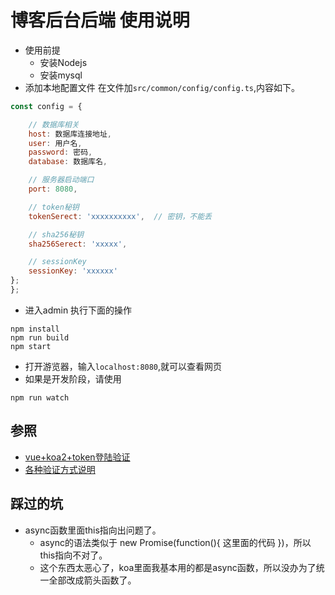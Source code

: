 <!--
 * @Description: 博客后台后端
 * @Author: shenxf
 * @Date: 2019-04-28 16:39:12
 -->
# 博客后台后端 使用说明

- 使用前提
    + 安装Nodejs
    + 安装mysql
- 添加本地配置文件 在文件加`src/common/config/config.ts`,内容如下。
```javascript
const config = {

    // 数据库相关
    host: 数据库连接地址,
    user: 用户名,
    password: 密码,
    database: 数据库名,

    // 服务器启动端口
    port: 8080,

    // token秘钥
    tokenSerect: 'xxxxxxxxxx',  // 密钥，不能丢

    // sha256秘钥
    sha256Serect: 'xxxxx',

    // sessionKey
    sessionKey: 'xxxxxx'
};
};

```
- 进入admin 执行下面的操作
```shell
npm install
npm run build
npm start
```
- 打开游览器，输入`localhost:8080`,就可以查看网页
- 如果是开发阶段，请使用
```shell
npm run watch
```

## 参照
- [vue+koa2+token登陆验证](https://www.jianshu.com/p/406301bead0c)
- [各种验证方式说明](http://www.cnblogs.com/hongdiandian/p/9294970.html)

## 踩过的坑
- async函数里面this指向出问题了。
    + async的语法类似于 new Promise(function(){ 这里面的代码 })，所以this指向不对了。
    + 这个东西太恶心了，koa里面我基本用的都是async函数，所以没办为了统一全部改成箭头函数了。